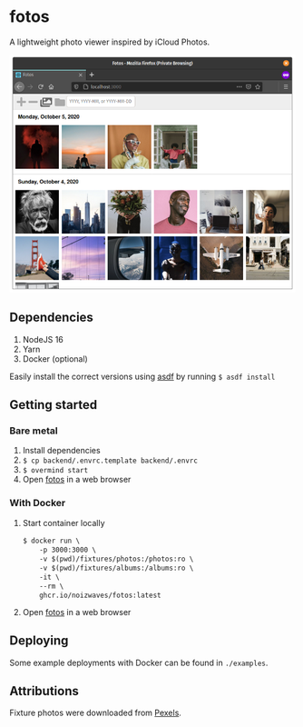 # fotos

A lightweight photo viewer inspired by iCloud Photos.

![Screenshot of fotos showing photos by day](./docs/screenshots/photos.png)

## Dependencies

1.  NodeJS 16
1.  Yarn
1.  Docker (optional)

Easily install the correct versions using [asdf](https://asdf-vm.com) by running `$ asdf install`

## Getting started

### Bare metal

1.  Install dependencies
1.  `$ cp backend/.envrc.template backend/.envrc`
1.  `$ overmind start`
1.  Open [fotos](http://localhost:3000) in a web browser

### With Docker

1.  Start container locally
    ```
    $ docker run \
        -p 3000:3000 \
        -v $(pwd)/fixtures/photos:/photos:ro \
        -v $(pwd)/fixtures/albums:/albums:ro \
        -it \
        --rm \
        ghcr.io/noizwaves/fotos:latest
    ```
1.  Open [fotos](http://localhost:3000/) in a web browser

## Deploying

Some example deployments with Docker can be found in `./examples`.

## Attributions

Fixture photos were downloaded from [Pexels](https://www.pexels.com).
